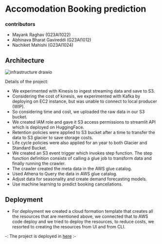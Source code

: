 # Accomodation Booking prediction

### contributors
- Mayank Raghav (G23AI1022)
- Abhinava Bharat Gavireddi (G23AI1012)
- Nachiket Mahishi (G23AI1024)

## Architecture


![infrastructure drawio](https://github.com/user-attachments/assets/86f2f23c-26d4-432e-b897-985d88ab000f)



Details of the project:

- We experimented with Kinesis to ingest streaming data and save to S3.
- Considering the cost of kinesis, we experimented with Kafka by deploying on EC2 instance, but was unable to connect to local producer (WIP).
- So considering time and cost, we uploaded the raw data in our S3 bucket.
- We created IAM role and gave it S3 access permissions to streamlit API which is deployed on HuggingFace.
- Retention policies were applied to S3 bucket after a time to transfer the data to S3 glacier to save storage costs.
- Life cycle policies were also applied for an year to both Glacier and Standard Bucket.
- We created an S3 event trigger which invokes step function. The step function definition consists of calling a glue job to transform data and finally running the crawler.
- The crawler created the meta data in the AWS glue catalog.
- Used Athena to Query the data in AWS glue catalog.
- Adjust data for seasonality and create demand forecasting models.
- Use machine learning to predict booking cancellations.

## Deployment

- For deployment we created a cloud formation template that creates all the resources that are mentioned above, we connected that to AWS code deploy and we tried to deploy the resources, to reduce costs, we resorted to creating the resources from UI and from CLI.



-: The project is deployed in [here](https://huggingface.co/spaces/mayankraghav/Capstone_project) :- 
